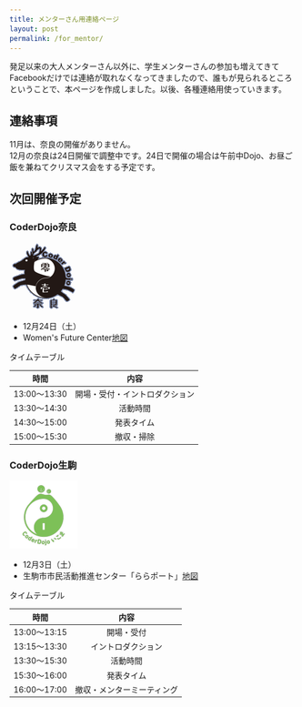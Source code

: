 ```yaml
---
title: メンターさん用連絡ページ
layout: post
permalink: /for_mentor/
---
```

発足以来の大人メンターさん以外に、学生メンターさんの参加も増えてきてFacebookだけでは連絡が取れなくなってきましたので、誰もが見られるところということで、本ページを作成しました。以後、各種連絡用使っていきます。

## 連絡事項
11月は、奈良の開催がありません。  
12月の奈良は24日開催で調整中です。24日で開催の場合は午前中Dojo、お昼ご飯を兼ねてクリスマス会をする予定です。

## 次回開催予定
### CoderDojo奈良
![CoderDojo奈良](icon_coderdojo_nara.png)

- 12月24日（土）
- Women's Future Center[地図](https://goo.gl/maps/aaGef3yemVw)

タイムテーブル

|時間|内容|
|:--:|:--:|
|13:00〜13:30|開場・受付・イントロダクション|
|13:30〜14:30|活動時間|
|14:30〜15:00|発表タイム|
|15:00〜15:30|撤収・掃除|

### CoderDojo生駒
![CoderDojo生駒](icon_coderdojo_ikoma.png)

- 12月3日（土）
- 生駒市市民活動推進センター「ららポート」[地図](https://goo.gl/maps/XzJa49bSmAw)

タイムテーブル

|時間|内容|
|:--:|:--:|
|13:00〜13:15|開場・受付|
|13:15〜13:30|イントロダクション|
|13:30〜15:30|活動時間|
|15:30〜16:00|発表タイム|
|16:00〜17:00|撤収・メンターミーティング|
